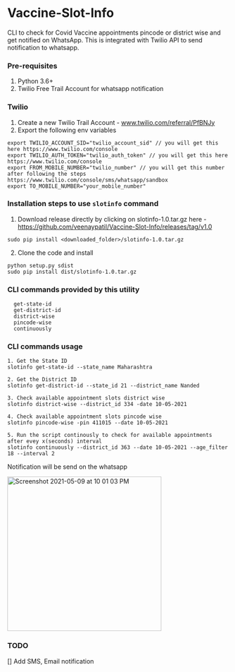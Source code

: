 # Vaccine-Slot-Info
CLI to check for Covid Vaccine appointments pincode or district wise and get notified on WhatsApp.
This is integrated with Twilio API to send notification to whatsapp.

### Pre-requisites
1. Python 3.6+
2. Twilio Free Trail Account for whatsapp notification

### Twilio
1. Create a new Twilio Trail Account - www.twilio.com/referral/PfBNJy 
2. Export the following env variables
```
export TWILIO_ACCOUNT_SID="twilio_account_sid" // you will get this here https://www.twilio.com/console
export TWILIO_AUTH_TOKEN="twilio_auth_token" // you will get this here https://www.twilio.com/console
export FROM_MOBILE_NUMBER="twilio_number" // you will get this number after following the steps https://www.twilio.com/console/sms/whatsapp/sandbox
export TO_MOBILE_NUMBER="your_mobile_number"
```

### Installation steps to use `slotinfo` command

1. Download release directly by clicking on slotinfo-1.0.tar.gz here - https://github.com/veenaypatil/Vaccine-Slot-Info/releases/tag/v1.0
```
sudo pip install <downloaded_folder>/slotinfo-1.0.tar.gz
```
2. Clone the code and install
```
python setup.py sdist
sudo pip install dist/slotinfo-1.0.tar.gz
```

### CLI commands provided by this utility
```
  get-state-id
  get-district-id
  district-wise  
  pincode-wise
  continuously
```

### CLI commands usage
```
1. Get the State ID
slotinfo get-state-id --state_name Maharashtra

2. Get the District ID
slotinfo get-district-id --state_id 21 --district_name Nanded

3. Check available appointment slots district wise
slotinfo district-wise --district_id 334 -date 10-05-2021

4. Check available appointment slots pincode wise
slotinfo pincode-wise -pin 411015 --date 10-05-2021

5. Run the script continously to check for available appointments after evey x(seconds) interval
slotinfo continuously --district_id 363 --date 10-05-2021 --age_filter 18 --interval 2
```

Notification will be send on the whatsapp

<img width="350" alt="Screenshot 2021-05-09 at 10 01 03 PM" src="https://user-images.githubusercontent.com/52563354/117579869-927b1680-b112-11eb-9403-21438d53bc46.png">


### TODO
[] Add SMS, Email notification
